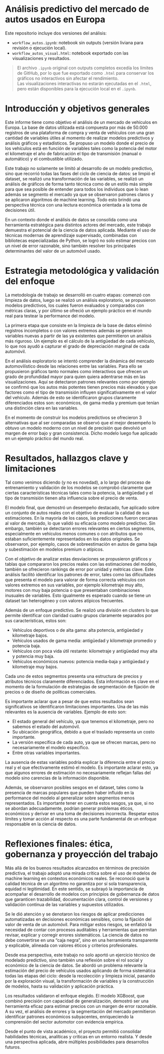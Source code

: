 # Análisis predictivo del mercado de autos usados en Europa

Este repositorio incluye dos versiones del análisis:

- `workflow_autos.ipynb`: notebook sin outputs (versión liviana para revisión o ejecución local).
- `workflow_autos_visual.html`: notebook exportado con las visualizaciones y resultados.

> El archivo `.ipynb` original con outputs completos excedía los límites de GitHub, por lo que fue exportado como `.html` para conservar los gráficos no interactivos sin afectar el rendimiento.  
> Las visualizaciones interactivas no estarán ejecutadas en el `.html`, pero están disponibles para la ejecución local en el `.ipynb`.

# Introducción y objetivos generales

Este informe tiene como objetivo el análisis de un mercado de vehículos en Europa. La base de datos utilizada está compuesta por más de 50.000 registros de una plataforma de compra y venta de vehículos con una gran cantidad de variables útiles al momento de realizar modelos predictivos y análisis gráficos y estadísticos. Se propuso un modelo donde el precio de los vehículos está en función de variables tales como la potencia del motor el kilometraje el año de fabricación el tipo de transmisión (manual o automático) y el combustible utilizado.

Este trabajo no solamente se limitó al desarrollo de un modelo predictivo, sino que recorrió todas las fases del ciclo de ciencia de datos: se limpió el dataset, se realizó una transformación de las variables, se realizó un análisis de gráficos de forma tanto técnica como de un estilo más simple para que sea posible de entender para todos los individuos que lo lean además se segmento el mercado ya que se observaron patrones claros y se aplicaron algoritmos de machine learning. Todo esto brindó una perspectiva técnica con una lectura económica orientada a la toma de decisiones útil.

En un contexto donde el análisis de datos se consolida como una herramienta estratégica para distintos actores del mercado, este trabajo demuestra el potencial de la ciencia de datos aplicada. Mediante el uso de técnicas modernas de aprendizaje supervisado, combinadas con bibliotecas especializadas de Python, se logró no solo estimar precios con un nivel de error razonable, sino también resolver los principales determinantes del valor de un automóvil usado.

# Estrategia metodológica y validación del enfoque

La metodología de trabajo se desarrolló en cuatro etapas: comenzó con limpieza de datos, luego se realizó un análisis exploratorio, se propusieron modelos predictivos, los cuales fueron evaluados y comparados con métricas claras, y por último se ofreció un ejemplo práctico en el mundo real para testear la performance del modelo.

La primera etapa que consiste en la limpieza de la base de datos eliminó registros incompletos o con valores extremos además se generaron variables nuevas a partir de las ya existentes que permitieron un análisis más riguroso. Un ejemplo es el cálculo de la antigüedad de cada vehículo, lo que nos ayudó a capturar el grado de depreciación marginal de cada automóvil.

En el análisis exploratorio se intentó comprender la dinámica del mercado automovilístico desde las relaciones entre las variables. Para ello se propusieron gráficos tanto normales como interactivos que ofrecen un grado de profundidad mayor para quien quiera adentrarse más en las visualizaciones. Aquí se detectaron patrones relevantes como por ejemplo se confirmó que los autos más potentes tienen precios más elevados y que factores como el tipo de transmisión influyen significativamente en el valor del vehículo. Además de esto se identificaron grupos claramente diferenciados estos son: económicos, de gama media y premium que tenían una distinción clara en las variables.

En el momento de construir los modelos predictivos se ofrecieron 3 alternativas que al ser comparadas se observó que el mejor desempeño lo obtuvo un modelo moderno con un nivel de precisión que devolvió un margen de error bajo y gran consistencia. Dicho modelo luego fue aplicado en un ejemplo práctico del mundo real.

# Resultados, hallazgos clave y limitaciones

Tal como venimos diciendo (y no es novedad), a lo largo del proceso de entrenamiento y validación de los modelos se comprobó claramente que ciertas características técnicas tales como la potencia, la antigüedad y el tipo de transmisión tienen alta influencia sobre el precio de venta.

El modelo final, que demostró un desempeño destacado, fue aplicado sobre un conjunto de autos reales con el objetivo de evaluar la calidad de sus estimaciones. En la mayoría de los casos, las predicciones fueron cercanas al valor de mercado, lo que validó su eficacia como modelo predictivo. Sin embargo, también se detectaron errores relevantes en ciertos segmentos, especialmente en vehículos menos comunes o con atributos que no estaban suficientemente representados en los datos originales. Se observaron, por ejemplo, casos de sobreestimación en autos de gama baja y subestimación en modelos premium o atípicos.

Con el objetivo de analizar estas desviaciones se propusieron gráficos y tablas que compararon los precios reales con las estimaciones del modelo, también se ofrecieron rankings de error por unidad y métricas clave. Este análisis facilitó identificar los patrones de error, tales como las dificultades que presenta el modelo para valorar de forma correcta vehículos con valores extremos en sus variables, por ejemplo kilometraje muy alto, motores con muy baja potencia o que presentaban combinaciones inusuales de variables. Esto igualmente es esperado cuando se tiene un dataset tan heterogéneo y con valores atípicos frecuentes.

Además de un enfoque predictivo. Se realizó una división en clusters lo que permite identificar con claridad cuatro grupos claramente separados por sus características, estos son:

- Vehículos deportivos o de alta gama: alta potencia, antigüedad y kilometraje bajos.
- Vehículos usados de gama media: antigüedad y kilometraje promedio y potencia baja.
- Vehículos con poca vida útil restante: kilometraje y antigüedad muy alta y potencia muy baja.
- Vehículos económicos nuevos: potencia media-baja y antigüedad y kilometraje muy bajos.

Cada uno de estos segmentos presenta una estructura de precios y atributos técnicos claramente diferenciados. Esta información es clave en el momento de la formulación de estrategias de segmentación de fijación de precios o de diseño de políticas comerciales.

Es importante aclarar que a pesar de que estos resultados sean significativos se identificaron limitaciones importantes. Una de las más relevantes es la ausencia de variables. Ejemplo de esto son:

- El estado general del vehículo, ya que tenemos el kilometraje, pero no sabemos el estado del automóvil.
- Su ubicación geográfica, debido a que el traslado representa un costo importante.
- La versión específica de cada auto, ya que se ofrecen marcas, pero no necesariamente el modelo específico.
- Entre otras variables importantes.

La ausencia de estas variables podría explicar la diferencia entre el precio real y el que efectivamente estimó el modelo. Es importante aclarar esto, ya que algunos errores de estimación no necesariamente reflejan fallas del modelo sino carencias de la información disponible.

Además, se observaron posibles sesgos en el dataset, tales como la presencia de marcas populares que pueden haber influido en la performance del modelo al generalizar sobre segmentos menos representados. Es importante tener en cuenta estos sesgos, ya que, si no se abordan adecuadamente, podrían generar problemas éticos, económicos y derivar en una toma de decisiones incorrecta. Respetar estos límites y tomar acción al respecto es una parte fundamental de un enfoque responsable en la ciencia de datos.

# Reflexiones finales: ética, gobernanza y proyección del trabajo

Más allá de los buenos resultados alcanzados en términos de precisión predictiva, el trabajo adoptó una mirada crítica sobre el uso de modelos de machine learning en contextos económicos reales. Se reconoció que la calidad técnica de un algoritmo no garantiza por sí sola transparencia, equidad ni legitimidad. En este sentido, se subrayó la importancia de acompañar el desarrollo de modelos con principios de gobernanza de datos que garanticen trazabilidad, documentación clara, control de versiones y validación continua de las variables y supuestos utilizados.

Se le dió atención y se denotaron los riesgos de aplicar predicciones automatizadas en decisiones económicas sensibles, como la fijación del valor de venta de un automóvil. Para mitigar estos riesgos, se enfatizó la necesidad de contar con procesos auditables y herramientas que permitan revisar, explicar y corregir errores sistemáticos. La ciencia de datos no debe convertirse en una “caja negra”, sino en una herramienta transparente y explicable, alineada con valores éticos y criterios profesionales.

Desde esa perspectiva, este trabajo no solo aportó un ejercicio técnico de modelado predictivo, sino también una reflexión sobre el rol social y económico de la ciencia de datos. Se abordó un problema relevante la estimación del precio de vehículos usados aplicando de forma sistemática todas las etapas del ciclo: desde la recolección y limpieza inicial, pasando por la exploración visual, la transformación de variables y la construcción de modelos, hasta su validación y aplicación práctica.

Los resultados validaron el enfoque elegido. El modelo XGBoost, que combinó precisión con capacidad de generalización, demostró ser una herramienta eficaz para estimar precios con un margen de error razonable. A su vez, el análisis de errores y la segmentación del mercado permitieron identificar patrones económicos subyacentes, enriqueciendo la comprensión del sector automotor con evidencia empírica.

Desde el punto de vista académico, el proyecto permitió consolidar habilidades técnicas, analíticas y críticas en un entorno realista. Y desde una perspectiva aplicada, abre múltiples posibilidades para desarrollos futuros.

